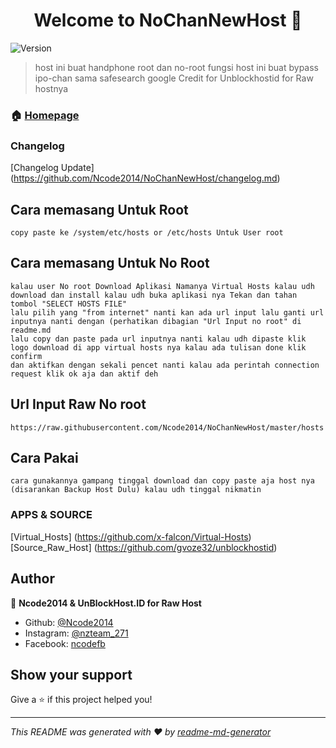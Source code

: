 <h1 align="center">Welcome to NoChanNewHost 👋</h1>
<p>
  <img alt="Version" src="https://img.shields.io/badge/version-1.0-blue.svg?cacheSeconds=2592000" />
</p>

> host ini buat handphone root dan no-root fungsi host ini buat bypass ipo-chan sama safesearch google Credit for Unblockhostid for Raw hostnya 

### 🏠 [Homepage](https://github.com/Ncode2014/NoChanNewHost)

### Changelog

[Changelog Update] (https://github.com/Ncode2014/NoChanNewHost/changelog.md)

## Cara memasang Untuk Root

```
copy paste ke /system/etc/hosts or /etc/hosts Untuk User root 
```
## Cara memasang Untuk No Root
```
kalau user No root Download Aplikasi Namanya Virtual Hosts kalau udh download dan install kalau udh buka aplikasi nya Tekan dan tahan tombol "SELECT HOSTS FILE" 
lalu pilih yang "from internet" nanti kan ada url input lalu ganti url inputnya nanti dengan (perhatikan dibagian "Url Input no root" di readme.md  
lalu copy dan paste pada url inputnya nanti kalau udh dipaste klik logo download di app virtual hosts nya kalau ada tulisan done klik confirm 
dan aktifkan dengan sekali pencet nanti kalau ada perintah connection request klik ok aja dan aktif deh
```
## Url Input Raw No root
```
https://raw.githubusercontent.com/Ncode2014/NoChanNewHost/master/hosts
```

## Cara Pakai

```
cara gunakannya gampang tinggal download dan copy paste aja host nya (disarankan Backup Host Dulu) kalau udh tinggal nikmatin
```

### APPS & SOURCE
[Virtual_Hosts] (https://github.com/x-falcon/Virtual-Hosts)
[Source_Raw_Host] (https://github.com/gvoze32/unblockhostid)

## Author

👤 **Ncode2014 & UnBlockHost.ID for Raw Host**

* Github: [@Ncode2014](https://github.com/Ncode2014)
* Instagram: [@nzteam_271](https://instagram.com/nzteam_271)
* Facebook: [ncodefb](https://facebook.com/skynafi2017)

## Show your support

Give a ⭐️ if this project helped you!

***
_This README was generated with ❤️ by [readme-md-generator](https://github.com/kefranabg/readme-md-generator)_
